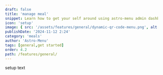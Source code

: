 ```yaml
---
draft: false
title: 'manage meal'
snippet: Learn how to get your self around using astro-menu admin dashboard
icon: 'setup'
image: { src: '/assets/features/general/dynamic-qr-code-menu.png', alt: '' }
publishDate: '2024-11-12 2:24'
category: 'meals'
author: 'Astro-Menu'
tags: [general,get started]
order: 4.2
path: /features/general/
---
```


setup text